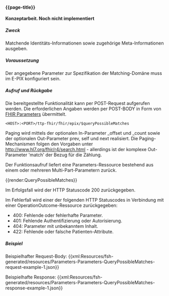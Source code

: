 #### {{page-title}}
**Konzeptarbeit. Noch nicht implementiert**

##### **Zweck**
Matchende Identitäts-Informationen sowie zugehörige Meta-Informationen ausgeben.

##### **Voraussetzung**
Der angegebene Parameter zur Spezifikation der Matching-Domäne muss im E-PIX konfiguriert sein.

##### **Aufruf und Rückgabe**
Die bereitgestellte Funktionalität kann per POST-Request aufgerufen werden. Die erforderlichen Angaben werden per POST-BODY in Form von [FHIR Parameters](https://www.hl7.org/fhir/parameters.html) übermittelt.

`<HOST>:<PORT>/ttp-fhir/fhir/epix/$queryPossibleMatches`

Paging wird mittels der optionalen In-Parameter _offset und _count sowie der optionalen Out-Parameter prev, self und next realisiert. Die Paging-Mechanismen folgen den Vorgaben unter http://www.hl7.org/fhir/r4/search.html - allerdings ist der komplexe Out-Parameter 'match' der Bezug für die Zählung.

Der Funktionsaufruf liefert eine Parameters-Ressource bestehend aus einem oder mehreren Multi-Part-Parametern zurück.

{{render:QueryPossibleMatches}}

Im Erfolgsfall wird der HTTP Statuscode 200 zurückgegeben.

Im Fehlerfall wird einer der folgenden HTTP Statuscodes in Verbindung mit einer OperationOutcome-Ressource zurückgegeben:
* 400: Fehlende oder fehlerhafte Parameter.
* 401: Fehlende Authentifizierung oder Autorisierung.
* 404: Parameter mit unbekanntem Inhalt.
* 422: Fehlende oder falsche Patienten-Attribute.

##### **Beispiel**
Beispielhafter Request-Body:
{{xml:Resources/fsh-generated/resources/Parameters-Parameters-QueryPossibleMatches-request-example-1.json}}

Beispielhafte Response:
{{xml:Resources/fsh-generated/resources/Parameters-Parameters-QueryPossibleMatches-response-example-1.json}}
